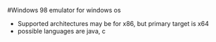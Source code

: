 #Windows 98 emulator for windows os
- Supported architectures may be for x86, but primary target is x64
- possible languages are java, c
